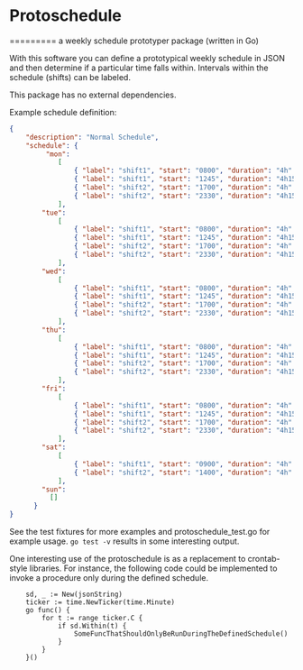 # Protoschedule
=========
a weekly schedule prototyper package (written in Go)

With this software you can define a prototypical weekly schedule in JSON and then determine if a particular time falls within. Intervals within the schedule (shifts) can be labeled.

This package has no external dependencies.

Example schedule definition:

```json
{
	"description": "Normal Schedule",
	"schedule": {
	     "mon": 
	        [
	            { "label": "shift1", "start": "0800", "duration": "4h" },
	            { "label": "shift1", "start": "1245", "duration": "4h15m" },
	            { "label": "shift2", "start": "1700", "duration": "4h" },
	            { "label": "shift2", "start": "2330", "duration": "4h15m" }
	        ],
	    "tue":
	        [
	            { "label": "shift1", "start": "0800", "duration": "4h" },
	            { "label": "shift1", "start": "1245", "duration": "4h15m" },
	            { "label": "shift2", "start": "1700", "duration": "4h" },
	            { "label": "shift2", "start": "2330", "duration": "4h15m" }
	        ],
	    "wed":
	        [
	            { "label": "shift1", "start": "0800", "duration": "4h" },
	            { "label": "shift1", "start": "1245", "duration": "4h15m" },
	            { "label": "shift2", "start": "1700", "duration": "4h" },
	            { "label": "shift2", "start": "2330", "duration": "4h15m" }
	        ],
	    "thu":
	        [
	            { "label": "shift1", "start": "0800", "duration": "4h" },
	            { "label": "shift1", "start": "1245", "duration": "4h15m" },
	            { "label": "shift2", "start": "1700", "duration": "4h" },
	            { "label": "shift2", "start": "2330", "duration": "4h15m" }
	        ],
	    "fri":
	        [
	            { "label": "shift1", "start": "0800", "duration": "4h" },
	            { "label": "shift1", "start": "1245", "duration": "4h15m" },
	            { "label": "shift2", "start": "1700", "duration": "4h" },
	            { "label": "shift2", "start": "2330", "duration": "4h15m" }
	        ],
	    "sat":
	        [
	            { "label": "shift1", "start": "0900", "duration": "4h" },
	            { "label": "shift2", "start": "1400", "duration": "4h" }
	        ],
	    "sun":
	      []
	  }	    
}
```

See the test fixtures for more examples and protoschedule_test.go for example usage. ```go test -v``` results in some interesting output.

One interesting use of the protoschedule is as a replacement to crontab-style libraries. For instance, the following code could be implemented to invoke a procedure only during the defined schedule.

```golang
	sd, _ := New(jsonString)
	ticker := time.NewTicker(time.Minute)
	go func() {
		for t := range ticker.C {
			if sd.Within(t) {
				SomeFuncThatShouldOnlyBeRunDuringTheDefinedSchedule()
			}
		}
	}()
``` 
